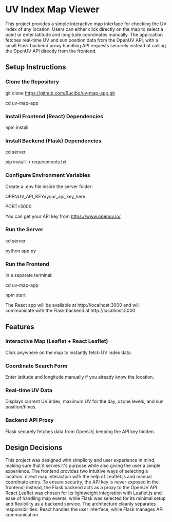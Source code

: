# UV Index Map Viewer

This project provides a simple interactive map interface for checking the UV index of any location. Users can either click directly on the map to select a point or enter latitude and longitude coordinates manually. The application fetches real-time UV and sun position data from the OpenUV API, with a small Flask backend proxy handling API requests securely instead of calling the OpenUV API directly from the frontend.

## Setup Instructions
### Clone the Repository
git clone https://github.com/Bucibo/uv-map-app.git

cd uv-map-app


### Install Frontend (React) Dependencies 

npm install


### Install Backend (Flask) Dependencies

cd server

pip install -r requirements.txt


### Configure Environment Variables

Create a .env file inside the server folder:

OPENUV_API_KEY=your_api_key_here

PORT=5000


You can get your API key from https://www.openuv.io/


### Run the Server

cd server

python app.py


### Run the Frontend

In a separate terminal:

cd uv-map-app

npm start


The React app will be available at http://localhost:3000 and will communicate with the Flask backend at http://localhost:5000


## Features


### Interactive Map (Leaflet + React Leaflet)

Click anywhere on the map to instantly fetch UV index data.


### Coordinate Search Form

Enter latitude and longitude manually if you already know the location.


### Real-time UV Data

Displays current UV index, maximum UV for the day, ozone levels, and sun position/times.


### Backend API Proxy

Flask securely fetches data from OpenUV, keeping the API key hidden.


## Design Decisions

This project was designed with simplicity and user experience in mind, making sure that it serves it's purpose while also giving the user a simple experience. The frontend provides two intuitive ways of selecting a location: direct map interaction with the help of Leaflet.js and manual coordinate entry. To ensure security, the API key is never exposed in the frontend; instead, the Flask backend acts as a proxy to the OpenUV API. React Leaflet was chosen for its lightweight integration with Leaflet.js and ease of handling map events, while Flask was selected for its minimal setup and flexibility as a backend service. The architecture cleanly separates responsibilities: React handles the user interface, while Flask manages API communication.
